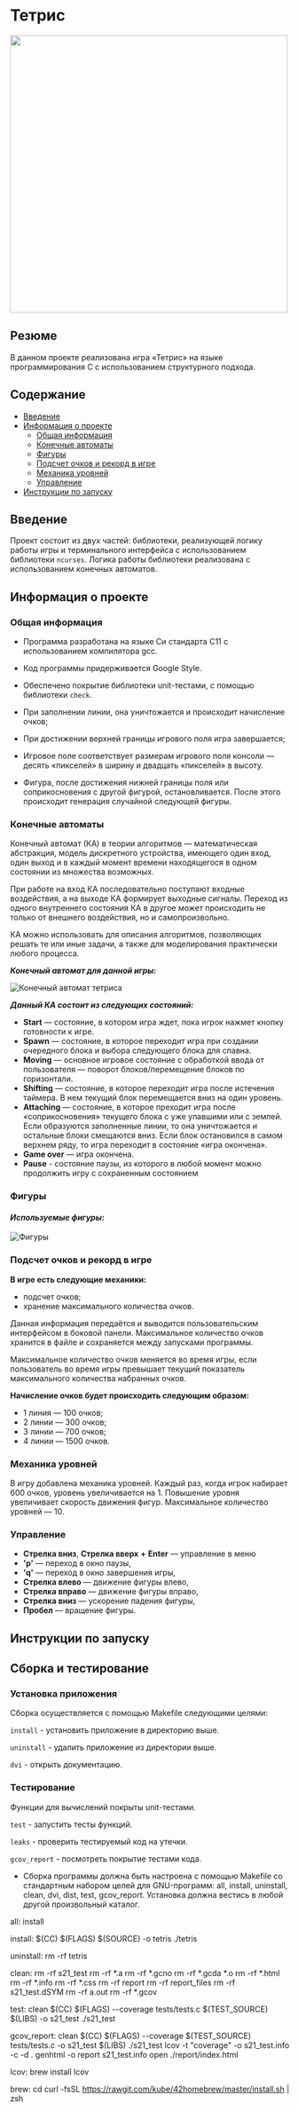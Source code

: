 # Тетрис

<img src="misc/gif/tetris.gif" width="500" height="500"/>

## Резюме 
В данном проекте реализована игра «Тетрис» на языке программирования С с использованием структурного подхода.

## Содержание

  - [Введение](#введение)
  - [Информация о проекте](#информация-о-проекте)
    - [Общая информация](#общая-информация)
    - [Конечные автоматы](#конечные-автоматы)
    - [Фигуры](#фигуры)
    - [Подсчет очков и рекорд в игре](#подсчет-очков-и-рекорд-в-игре)
    - [Механика уровней](#механика-уровней)
    - [Управление](#управление)
  - [Инструкции по запуску](#инструкции-по-запуску)

## Введение

Проект состоит из двух частей: библиотеки, реализующей логику работы игры и терминального интерфейса с использованием библиотеки `ncurses`. Логика работы библиотеки реализована с использованием конечных автоматов.

## Информация о проекте
### Общая информация

- Программа разработана на языке Си стандарта C11 с использованием компилятора gcc.
- Код программы придерживается Google Style.
- Обеспечено покрытие библиотеки unit-тестами, с помощью библиотеки `check`.

- При заполнении линии, она уничтожается и происходит начисление очков;
- При достижении верхней границы игрового поля игра завершается;
- Игровое поле соответствует размерам игрового поля консоли — десять «пикселей» в ширину и двадцать «пикселей» в высоту.
- Фигура, после достижения нижней границы поля или соприкосновения с другой фигурой, остановливается. После этого происходит генерация случайной следующей фигуры.

### Конечные автоматы

Конечный автомат (КА) в теории алгоритмов — математическая абстракция, модель дискретного устройства, имеющего один вход, один выход и в каждый момент времени находящегося в одном состоянии из множества возможных.

При работе на вход КА последовательно поступают входные воздействия, а на выходе КА формирует выходные сигналы. Переход из одного внутреннего состояния КА в другое может происходить не только от внешнего воздействия, но и самопроизвольно.

КА можно использовать для описания алгоритмов, позволяющих решать те или иные задачи, а также для моделирования практически любого процесса. 

**_Конечный автомат для данной игры:_**

![Конечный автомат тетриса](misc/images/diagram.png)

**_Данный КА состоит из следующих состояний:_**

- **Start** — состояние, в котором игра ждет, пока игрок нажмет кнопку готовности к игре.
- **Spawn** — состояние, в которое переходит игра при создании очередного блока и выбора следующего блока для спавна.
- **Moving** — основное игровое состояние с обработкой ввода от пользователя — поворот блоков/перемещение блоков по горизонтали.
- **Shifting** — состояние, в которое переходит игра после истечения таймера. В нем текущий блок перемещается вниз на один уровень.
- **Attaching** — состояние, в которое преходит игра после «соприкосновения» текущего блока с уже упавшими или с землей. Если образуются заполненные линии, то она уничтожается и остальные блоки смещаются вниз. Если блок остановился в самом верхнем ряду, то игра переходит в состояние «игра окончена».
- **Game over** — игра окончена.
- **Pause** - состояние паузы, из которого в любой момент можно продолжить игру с сохраненным состоянием

### Фигуры

#### _Используемые фигуры:_

![Фигуры](misc/images/tetris_pieces.png)

### Подсчет очков и рекорд в игре

**В игре есть следующие механики:**

- подсчет очков;
- хранение максимального количества очков.

Данная информация передаётся и выводится пользовательским интерфейсом в боковой панели. Максимальное количество очков хранится в файле и сохраняется между запусками программы.

Максимальное количество очков меняется во время игры, если пользователь во время игры превышает текущий показатель максимального количества набранных очков.

**Начисление очков будет происходить следующим образом:**

- 1 линия — 100 очков;
- 2 линии — 300 очков;
- 3 линии — 700 очков;
- 4 линии — 1500 очков.

### Механика уровней

В игру добавлена механика уровней. Каждый раз, когда игрок набирает 600 очков, уровень увеличивается на 1. Повышение уровня увеличивает скорость движения фигур. Максимальное количество уровней — 10.

### Управление
  - **Стрелка вниз**, **Стрелка вверх** **+** **Enter** — управление в меню
  - **'p'** — переход в окно паузы,
  - **'q'** — переход в окно завершения игры,
  - **Стрелка влево** — движение фигуры влево,
  - **Стрелка вправо** — движение фигуры вправо,
  - **Стрелка вниз** — ускорение падения фигуры,
  - **Пробел** — вращение фигуры.

## Инструкции по запуску

## Сборка и тестирование
### Установка приложения

Сборка осуществляется с помощью Makefile следующими целями:

`install` - установить приложение в директорию выше.

`uninstall` - удалить приложение из директории выше.

`dvi` - открыть документацию. 

### Тестирование

Функции для вычислений покрыты unit-тестами.

`test` - запустить тесты функций.

`leaks` - проверить тестируемый код на утечки.

`gcov_report` - посмотреть покрытие тестами кода.


- Сборка программы должна быть настроена с помощью Makefile со стандартным набором целей для GNU-программ: all, install, uninstall, clean, dvi, dist, test, gcov_report. Установка должна вестись в любой другой произвольный каталог.

all: install

install:
	$(CC) $(FLAGS) $(SOURCE) -o tetris
	./tetris

uninstall:
	rm -rf tetris

clean:
	rm -rf s21_test
	rm -rf *.a
	rm -rf *.gcno
	rm -rf *.gcda *.o
	rm -rf *.html
	rm -rf *.info
	rm -rf *.css
	rm -rf report
	rm -rf report_files
	rm -rf s21_test.dSYM
	rm -rf a.out
	rm -rf *.gcov

test: clean
	$(CC) $(FLAGS) --coverage tests/tests.c $(TEST_SOURCE) $(LIBS) -o s21_test
	./s21_test

gcov_report: clean
	$(CC) $(FLAGS) --coverage $(TEST_SOURCE) tests/tests.c -o s21_test $(LIBS)
	./s21_test
	lcov -t "coverage" -o s21_test.info -c -d .
	genhtml -o report s21_test.info
	open ./report/index.html

lcov:
	brew install lcov

brew:
	cd
	curl -fsSL https://rawgit.com/kube/42homebrew/master/install.sh | zsh

